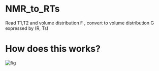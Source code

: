 # NMR_to_RTs
Read T1,T2 and volume distribution F , convert to volume distribution G expressed by (R, Ts) 


# How does this works?
![fig](https://github.com/jianghan2013/NMR_to_RTs/tree/master/figs/T1T2.png)
